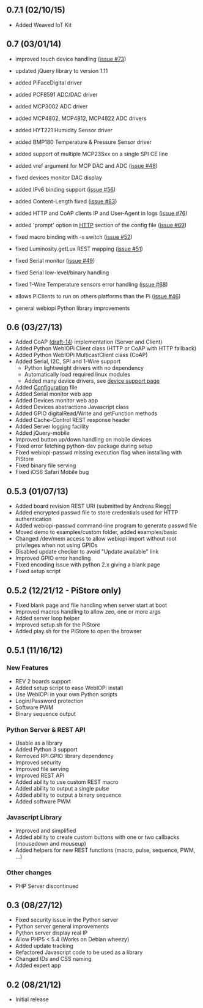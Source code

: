 ## 0.7.1 (02/10/15) ##
  * Added Weaved IoT Kit

## 0.7 (03/01/14) ##
  * improved touch device handling ([issue #73](https://code.google.com/p/webiopi/issues/detail?id=#73))
  * updated jQuery library to version 1.11

  * added PiFaceDigital driver
  * added PCF8591 ADC/DAC driver
  * added MCP3002 ADC driver
  * added MCP4802, MCP4812, MCP4822 ADC drivers
  * added HYT221 Humidity Sensor driver
  * added BMP180 Temperature & Pressure Sensor driver
  * added support of multiple MCP23Sxx on a single SPI CE line
  * added vref argument for MCP DAC and ADC ([issue #48](https://code.google.com/p/webiopi/issues/detail?id=#48))
  * fixed devices monitor DAC display

  * added IPv6 binding support ([issue #56](https://code.google.com/p/webiopi/issues/detail?id=#56))
  * added Content-Length fixed ([issue #83](https://code.google.com/p/webiopi/issues/detail?id=#83))
  * added HTTP and CoAP clients IP and User-Agent in logs ([issue #76](https://code.google.com/p/webiopi/issues/detail?id=#76))
  * added 'prompt' option in [HTTP](HTTP.md) section of the config file ([issue #69](https://code.google.com/p/webiopi/issues/detail?id=#69))
  * fixed macro binding with -s switch ([issue #52](https://code.google.com/p/webiopi/issues/detail?id=#52))

  * fixed Luminosity.getLux REST mapping ([issue #51](https://code.google.com/p/webiopi/issues/detail?id=#51))
  * fixed Serial monitor ([issue #49](https://code.google.com/p/webiopi/issues/detail?id=#49))
  * fixed Serial low-level/binary handling
  * fixed 1-Wire Temperature sensors error handling ([issue #68](https://code.google.com/p/webiopi/issues/detail?id=#68))

  * allows PiClients to run on others platforms than the Pi ([issue #46](https://code.google.com/p/webiopi/issues/detail?id=#46))
  * general webiopi Python library improvements

## 0.6 (03/27/13) ##
  * Added CoAP ([draft-14](http://tools.ietf.org/html/draft-ietf-core-coap-14)) implementation (Server and Client)
  * Added Python WebIOPi Client class (HTTP or CoAP with HTTP fallback)
  * Added Python WebIOPi MulticastClient class (CoAP)
  * Added Serial, I2C, SPI and 1-Wire  support
    * Python lightweight drivers with no dependency
    * Automatically load required linux modules
    * Added many device drivers, see [device support page](DEVICES.md)
  * Added [Configuration](Configuration.md) file
  * Added Serial monitor web app
  * Added Devices monitor web app
  * Added Devices abstractions Javascript class
  * Added GPIO digitalRead/Write and getFunction methods
  * Added Cache-Control REST response header
  * Added Server logging facility
  * Added jQuery-mobile
  * Improved button up/down handling on mobile devices
  * Fixed error fetching python-dev package during setup
  * Fixed webiopi-passwd missing execution flag when installing with PiStore
  * Fixed binary file serving
  * Fixed iOS6 Safari Mobile bug


## 0.5.3 (01/07/13) ##
  * Added board revision REST URI (submitted by Andreas Riegg)
  * Added encrypted passwd file to store credentials used for HTTP authentication
  * Added webiopi-passwd command-line program to generate passwd file
  * Moved demo to examples/custom folder, added examples/basic
  * Changed /dev/mem access to allow webiopi import without root privileges when not using GPIOs
  * Disabled update checker to avoid "Update available" link
  * Improved GPIO error handling
  * Fixed encoding issue with python 2.x giving a blank page
  * Fixed setup script

## 0.5.2 (12/21/12 - PiStore only) ##
  * Fixed blank page and file handling when server start at boot
  * Improved macros handling to allow zeo, one or more args
  * Added server loop helper
  * Improved setup.sh for the PiStore
  * Added play.sh for the PiStore to open the browser

## 0.5.1 (11/16/12) ##
### New Features ###
  * REV 2 boards support
  * Added setup script to ease WebIOPi install
  * Use WebIOPi in your own Python scripts
  * Login/Password protection
  * Software PWM
  * Binary sequence output

### Python Server & REST API ###
  * Usable as a library
  * Added Python 3 support
  * Removed RPi.GPIO library dependency
  * Improved security
  * Improved file serving
  * Improved REST API
  * Added ability to use custom REST macro
  * Added ability to output a single pulse
  * Added ability to output a binary sequence
  * Added software PWM

### Javascript Library ###
  * Improved and simplified
  * Added ability to create custom buttons with one or two callbacks (mousedown and mouseup)
  * Added helpers for new REST functions (macro, pulse, sequence, PWM, ...)

### Other changes ###
  * PHP Server discontinued


## 0.3 (08/27/12) ##
  * Fixed security issue in the Python server
  * Python server general improvements
  * Python server display real IP
  * Allow PHP5 < 5.4 (Works on Debian wheezy)
  * Added update tracking
  * Refactored Javascript code to be used as a library
  * Changed IDs and CSS naming
  * Added expert app


## 0.2 (08/21/12) ##
  * Initial release